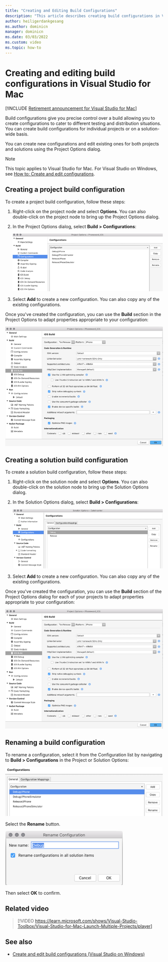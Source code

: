 ```yaml
---
title: "Creating and Editing Build Configurations"
description: "This article describes creating build configurations in Visual Studio for Mac"
author: heiligerdankgesang 
ms.author: dominicn
manager: dominicn
ms.date: 03/03/2022
ms.custom: video
ms.topic: how-to
---
```

# Creating and editing build configurations in Visual Studio for Mac

 [!INCLUDE [Retirement announcement for Visual Studio for Mac](includes/vsmac-retirement.md)]

Build configurations give you precise control over a build allowing you to create configurations to cater to different testing and distribution situations. You can create build configurations for individual projects or on a solution-wide basis.

You can create new configurations and edit existing ones for both projects and solutions using the Project Options dialog.

>[!NOTE]
>This topic applies to Visual Studio for Mac. For Visual Studio on Windows, see [How to: Create and edit configurations](/visualstudio/ide/how-to-create-and-edit-configurations).

## Creating a project build configuration

To create a project build configuration, follow these steps:

1. Right-click on the project node and select **Options**. You can also double-click on the project node to bring up the Project Options dialog.

2. In the Project Options dialog, select **Build > Configurations**:

    ![Configurations manager in project options](media/create-and-edit-configurations-image2.png)

3. Select **Add** to create a new configuration. You can also copy any of the existing configurations.

Once you've created the configuration, you can use the **Build** section in the Project Options to adapt properties appropriate to your configuration:

![Configure build options](media/create-and-edit-configurations-image3.png)

## Creating a solution build configuration

To create a solution build configuration, follow these steps:

1. Right-click on the solution node and select **Options**. You can also double-click on the solution node to bring up the Solution Options dialog.

2. In the Solution Options dialog, select **Build > Configurations**:

    ![Configurations manager in solution options](media/create-and-edit-configurations-image1.png)

3. Select **Add** to create a new configuration. You can also copy any of the existing configurations.

Once you've created the configuration, you can use the **Build** section of the Project Options dialog for each of your projects to adapt properties appropriate to your configuration:

![Configure build options](media/create-and-edit-configurations-image3.png)

## Renaming a build configuration

To rename a configuration, select it from the Configuration list by navigating to **Build > Configurations** in the Project or Solution Options:

![configuration list](media/create-and-edit-configurations-image4.png)

Select the **Rename** button.

![rename dialog](media/create-and-edit-configurations-image5.png)

Then select **OK** to confirm.

## Related video

> [!VIDEO https://learn.microsoft.com/shows/Visual-Studio-Toolbox/Visual-Studio-for-Mac-Launch-Multiple-Projects/player]

## See also

- [Create and edit build configurations (Visual Studio on Windows)](/visualstudio/ide/how-to-create-and-edit-configurations)
